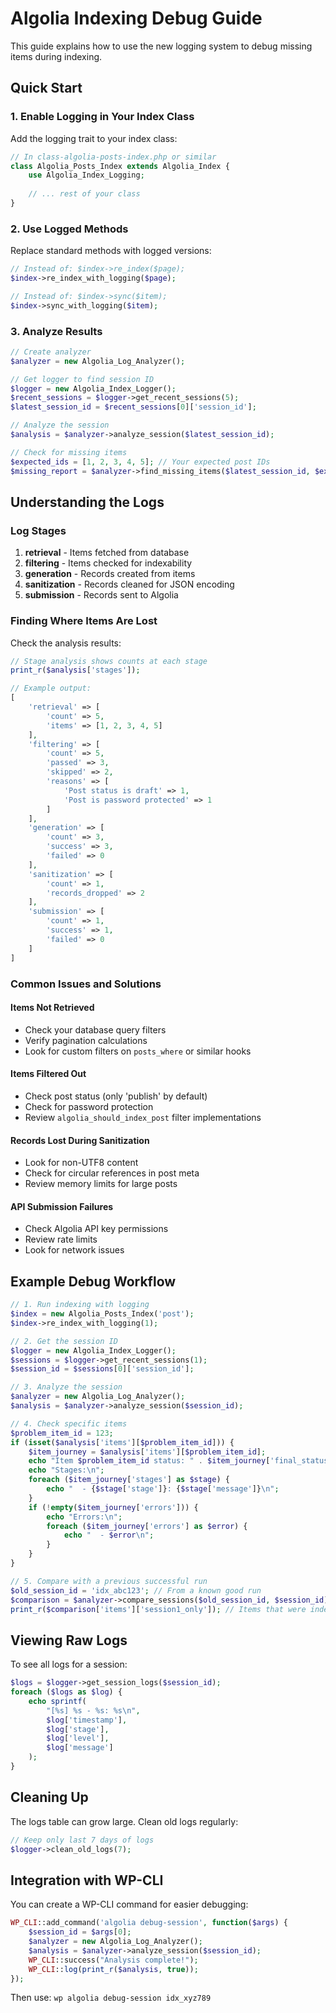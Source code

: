 
# Algolia Indexing Debug Guide

This guide explains how to use the new logging system to debug missing items during indexing.

## Quick Start

### 1. Enable Logging in Your Index Class

Add the logging trait to your index class:

```php
// In class-algolia-posts-index.php or similar
class Algolia_Posts_Index extends Algolia_Index {
    use Algolia_Index_Logging;
    
    // ... rest of your class
}
```

### 2. Use Logged Methods

Replace standard methods with logged versions:

```php
// Instead of: $index->re_index($page);
$index->re_index_with_logging($page);

// Instead of: $index->sync($item);
$index->sync_with_logging($item);
```

### 3. Analyze Results

```php
// Create analyzer
$analyzer = new Algolia_Log_Analyzer();

// Get logger to find session ID
$logger = new Algolia_Index_Logger();
$recent_sessions = $logger->get_recent_sessions(5);
$latest_session_id = $recent_sessions[0]['session_id'];

// Analyze the session
$analysis = $analyzer->analyze_session($latest_session_id);

// Check for missing items
$expected_ids = [1, 2, 3, 4, 5]; // Your expected post IDs
$missing_report = $analyzer->find_missing_items($latest_session_id, $expected_ids);
```

## Understanding the Logs

### Log Stages

1. **retrieval** - Items fetched from database
2. **filtering** - Items checked for indexability
3. **generation** - Records created from items
4. **sanitization** - Records cleaned for JSON encoding
5. **submission** - Records sent to Algolia

### Finding Where Items Are Lost

Check the analysis results:

```php
// Stage analysis shows counts at each stage
print_r($analysis['stages']);

// Example output:
[
    'retrieval' => [
        'count' => 5,
        'items' => [1, 2, 3, 4, 5]
    ],
    'filtering' => [
        'count' => 5,
        'passed' => 3,
        'skipped' => 2,
        'reasons' => [
            'Post status is draft' => 1,
            'Post is password protected' => 1
        ]
    ],
    'generation' => [
        'count' => 3,
        'success' => 3,
        'failed' => 0
    ],
    'sanitization' => [
        'count' => 1,
        'records_dropped' => 2
    ],
    'submission' => [
        'count' => 1,
        'success' => 1,
        'failed' => 0
    ]
]
```

### Common Issues and Solutions

#### Items Not Retrieved
- Check your database query filters
- Verify pagination calculations
- Look for custom filters on `posts_where` or similar hooks

#### Items Filtered Out
- Check post status (only 'publish' by default)
- Check for password protection
- Review `algolia_should_index_post` filter implementations

#### Records Lost During Sanitization
- Look for non-UTF8 content
- Check for circular references in post meta
- Review memory limits for large posts

#### API Submission Failures
- Check Algolia API key permissions
- Review rate limits
- Look for network issues

## Example Debug Workflow

```php
// 1. Run indexing with logging
$index = new Algolia_Posts_Index('post');
$index->re_index_with_logging(1);

// 2. Get the session ID
$logger = new Algolia_Index_Logger();
$sessions = $logger->get_recent_sessions(1);
$session_id = $sessions[0]['session_id'];

// 3. Analyze the session
$analyzer = new Algolia_Log_Analyzer();
$analysis = $analyzer->analyze_session($session_id);

// 4. Check specific items
$problem_item_id = 123;
if (isset($analysis['items'][$problem_item_id])) {
    $item_journey = $analysis['items'][$problem_item_id];
    echo "Item $problem_item_id status: " . $item_journey['final_status'] . "\n";
    echo "Stages:\n";
    foreach ($item_journey['stages'] as $stage) {
        echo "  - {$stage['stage']}: {$stage['message']}\n";
    }
    if (!empty($item_journey['errors'])) {
        echo "Errors:\n";
        foreach ($item_journey['errors'] as $error) {
            echo "  - $error\n";
        }
    }
}

// 5. Compare with a previous successful run
$old_session_id = 'idx_abc123'; // From a known good run
$comparison = $analyzer->compare_sessions($old_session_id, $session_id);
print_r($comparison['items']['session1_only']); // Items that were indexed before but not now
```

## Viewing Raw Logs

To see all logs for a session:

```php
$logs = $logger->get_session_logs($session_id);
foreach ($logs as $log) {
    echo sprintf(
        "[%s] %s - %s: %s\n",
        $log['timestamp'],
        $log['stage'],
        $log['level'],
        $log['message']
    );
}
```

## Cleaning Up

The logs table can grow large. Clean old logs regularly:

```php
// Keep only last 7 days of logs
$logger->clean_old_logs(7);
```

## Integration with WP-CLI

You can create a WP-CLI command for easier debugging:

```php
WP_CLI::add_command('algolia debug-session', function($args) {
    $session_id = $args[0];
    $analyzer = new Algolia_Log_Analyzer();
    $analysis = $analyzer->analyze_session($session_id);
    WP_CLI::success("Analysis complete!");
    WP_CLI::log(print_r($analysis, true));
});
```

Then use: `wp algolia debug-session idx_xyz789`